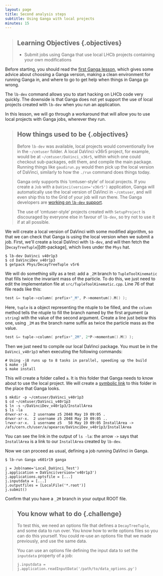 ```yaml
---
layout: page
title: Second analysis steps
subtitle: Using Ganga with local projects
minutes: 15
---
```


> ## Learning Objectives {.objectives}
>
> * Submit jobs using Ganga that use local LHCb projects containing your own 
>   modifications

Before starting, you should read the [first Ganga lesson][first-ganga], which 
gives some advice about choosing a Ganga version, making a clean environment 
for running Ganga in, and where to go to get help when things in Ganga go 
wrong.

The `lb-dev` command allows you to start hacking on LHCb code very quickly. The 
downside is that Ganga does not yet support the use of local projects created 
with `lb-dev` when you run an application.

In this lesson, we will go through a workaround that will allow you to use 
local projects with Ganga jobs, wherever they run.

> ## How things used to be {.objectives}
>
> Before `lb-dev` was available, local projects would conventionally live in 
> the `~/cmtuser` folder. A local DaVinci v36r5 project, for example, would be 
> at `~/cmtuser/DaVinci_v36r5`, within which one could checkout sub-packages, 
> edit them, and compile the main package. Running things like `gaudirun.py` 
> would then pick up the local version of DaVinci, similarly to how the `./run` 
> command does things today.
>
> Ganga only supports this ‘cmtuser-style’ of local projects. If you create a 
> `Job` with a `DaVinci(version='v36r5')` application, Ganga will automatically 
> use the local version of DaVinci in `~/cmtuser`, and will even ship this to 
> the Grid of your job will run there. The Ganga developers are [working on 
> `lb-dev` support][ganga-lbdev].
>
> The use of ‘cmtuser-style’ projects created with `SetupProject` is 
> discouraged by everyone else in favour of `lb-dev`, so try not to use it if 
> at all possible.

We will create a local version of DaVinci with some modified algorithm, so that 
we can check that Ganga is using the local version when we submit a job.
First, we'll create a local DaVinci with `lb-dev`, and will then fetch the 
[`DecayTreeTuple`][dtt-package], which lives under the `Phys` hat.

```shell
$ lb-dev DaVinci v40r1p3
$ cd DaVinciDev_v40r1p3
$ getpack Phys/DecayTreeTuple v5r6
```

We will do something silly as a test: add a `_2M` branch to 
`TupleToolKinematic` that fills twice the invariant mass of the particle. To do 
this, we just need to edit the implementation file at 
`src/TupleToolKinematic.cpp`.
Line 76 of that file reads like this:

```cpp
test &= tuple->column( prefix+"_M", P->momentum().M() );
```

Here, `tuple` is a object representing the ntuple to be filled, and the 
`column` method tells the ntuple to fill the branch named by the first argument 
(a `string`) with the value of the second argument.
Create a line just below this one, using `_2M` as the branch name suffix as 
twice the particle mass as the value.

```cpp
test &= tuple->column( prefix+"_2M", 2*P->momentum().M() );
```

Then we just need to compile our local DaVinci package. You must be in the 
`DaVinci_v40r1p3` when executing the following commands:

```shell
# Using -j8 runs up to 8 tasks in parallel, speeding up the build
$ make -j8
$ make install
```

This will create a folder called `a`. It is this folder that Ganga needs to 
know about to use the local project. We will create a [symbolic link][symlink] 
to this folder in the place that Ganga looks.

```shell
$ mkdir -p ~/cmtuser/DaVinci_v40r1p3
$ cd ~/cmtuser/DaVinci_v40r1p3
$ ln -s ~/DaVinciDev_v40r1p3/InstallArea
$ ls -la
drwxr-xr-x.  2 username z5 2048 May 19 09:05 .
drwxr-xr-x.  2 username z5 2048 May 19 09:05 ..
lrwxr-xr-x.  1 username z5   58 May 19 09:05 InstallArea -> /afs/cern.ch/user/a/apearce/DaVinciDev_v40r1p3/InstallArea
```

You can see the link in the output of `ls -la`: the arrow `->` says that 
`InstallArea` is a link to our `InstallArea` created by `lb-dev`.

Now we can proceed as usual, defining a job running DaVinci in Ganga.

```shell
$ lb-run Ganga v601r19 ganga
```

```
j = Job(name='Local_DaVinci_Test')
j.application = DaVinci(version='v40r1p3')
j.applications.optsfile = [...]
j.inputdata = [...]
j.outputfiles = [LocalFile('*.root')]
j.submit()
```

Confirm that you have a `_2M` branch in your output ROOT file.

> ## You know what to do {.challenge}
>
> To test this, we need an options file that defines a `DecayTreeTuple`, and 
> some data to run over. You know how to write options files so you can do this 
> yourself. You could re-use an options file that we made previously, and use 
> the same data.
>
> You can use an options file defining the input data to set the `inputdata` 
> property of a job:
>
> ```
> j.inputdata = j.application.readInputData('/path/to/data_options.py')
> ```

[first-ganga]: 01-managing-files-with-ganga.html
[ganga-lbdev]: https://github.com/ganga-devs/ganga/issues/73
[symlink]: https://kb.iu.edu/d/abbe
